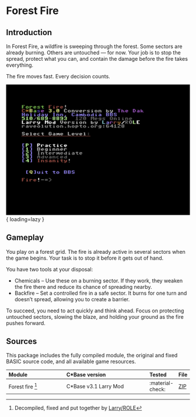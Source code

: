 <style>
    table th:first-of-type {
        width: 40%;
    }
    table th:nth-of-type(2) {
        width: 100%;
    }
    table th:nth-of-type(3) {
        width: 100%;
    }
    table th:nth-of-type(4) {
        width: 100%;
    }
</style>

# Forest Fire

## Introduction
In Forest Fire, a wildfire is sweeping through the forest. Some sectors are already burning. Others are untouched — for now. Your job is to stop the spread, protect what you can, and contain the damage before the fire takes everything.

The fire moves fast. Every decision counts.

![opening screen](/assets/images/cbase-games/forest-fire/opening-screen.png){ loading=lazy }

## Gameplay
You play on a forest grid. The fire is already active in several sectors when the game begins. Your task is to stop it before it gets out of hand.

You have two tools at your disposal:
- Chemicals – Use these on a burning sector. If they work, they weaken the fire there and reduce its chance of spreading nearby.
- Backfire – Set a controlled fire in a safe sector. It burns for one turn and doesn’t spread, allowing you to create a barrier.

To succeed, you need to act quickly and think ahead. Focus on protecting untouched sectors, slowing the blaze, and holding your ground as the fire pushes forward.

## Sources
This package includes the fully compiled module, the original and fixed BASIC source code, and all available game resources.

| Module           | C\*Base version        | Tested           | File                           |
| :--------------- | :--------------------- | :--------------- | ------------------------------ |
| Forest fire [^1] | C\*Base v3.1 Larry Mod | :material-check: | [ZIP](sources/forest-fire.zip) |

[^1]: Decompiled, fixed and put together by [Larry/ROLE](https://csdb.dk/scener/?id=7207)